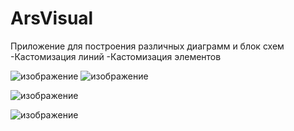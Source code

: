 <h1>ArsVisual</h1>
Приложение для построения различных диаграмм и блок схем
-Кастомизация линий
-Кастомизация элементов

![изображение](https://github.com/user-attachments/assets/cb878cfa-fd0f-46b3-a1de-8f2685c5d4f2)
![изображение](https://github.com/user-attachments/assets/2d47c107-fa62-4af1-9393-07d8930d3429)

![изображение](https://github.com/user-attachments/assets/013fe8e3-edec-4020-beed-7388c4fe9c08)

![изображение](https://github.com/user-attachments/assets/6230efc5-f6ec-4f35-81d6-8c6d9c2238d6)
